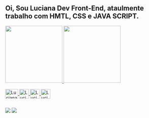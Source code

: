
## Oi, Sou Luciana Dev Front-End, ataulmente trabalho com HMTL, CSS e JAVA SCRIPT.
  <div aling="center">
      <a href="[https://github.com/luestevam](https://github.com/luestevam)">
      <img height="180em" src="https://github-readme-stats.vercel.app/api?username=luestevam&show_icons=true&theme=dracula&include_all_commits=true&count_private=true"/>
       <img height="180em" src="https://github-readme-stats.vercel.app/api/top-langs/?username=Samorim&layout=compact&langs_count=7&theme=radical"/>
  </div>
  
  
   <div style="display: inline_block"><br>  
    <img align="center" alt="Luciana-HTML" height="30" width="40" src="https://cdn.jsdelivr.net/gh/devicons/devicon/icons/html5/html5-original.svg"/>
    <image align="center" alt="Luciana-CSS"   height="30" width"40" src="https://cdn.jsdelivr.net/gh/devicons/devicon/icons/css3/css3-original.svg"/>
    <image align="center" alt="Luciana-JavaScript"   height="30" width"40" src="https://cdn.jsdelivr.net/gh/devicons/devicon/icons/javascript/javascript-original.svg" /> 
    <image align="center" alt="Luciana-React"   height="30" width"40" src="https://cdn.jsdelivr.net/gh/devicons/devicon/icons/react/react-original.svg" />       
  </div>
    
  ##
  
   <div align="center>  
     <a href="https://instagram.com/luestevam" target="_blank"><img src="https://img.shields.io/badge/Instagram-E4405F?style=for-the-badge&logo=instagram&logoColor=white" target="_blank"></a>
    <a href="https://discord.gg/luciana#6748" target="_blank"><img src="https://img.shields.io/badge/Discord-7289DA?style=for-the-badge&logo=discord&logoColor=white" target="_blank"></a>   
   


       
  </div>
  
